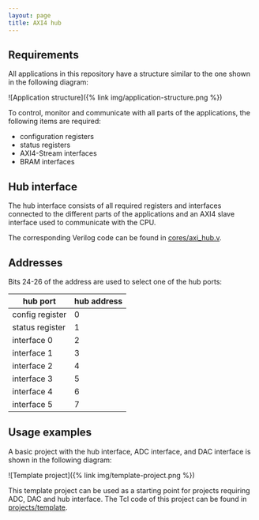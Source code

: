 ```yaml
---
layout: page
title: AXI4 hub
---
```


Requirements
-----

All applications in this repository have a structure similar to the one shown in the following diagram:

![Application structure]({% link img/application-structure.png %})

To control, monitor and communicate with all parts of the applications, the following items are required:
- configuration registers
- status registers
- AXI4-Stream interfaces
- BRAM interfaces

Hub interface
-----

The hub interface consists of all required registers and interfaces connected to the different parts of the applications and an AXI4 slave interface used to communicate with the CPU.

The corresponding Verilog code can be found in [cores/axi_hub.v](https://github.com/pavel-demin/red-pitaya-notes/blob/master/cores/axi_hub.v).

Addresses
-----

Bits 24-26 of the address are used to select one of the hub ports:

hub port        | hub address
--------------- | -----------
config register | 0
status register | 1
interface 0     | 2
interface 1     | 3
interface 2     | 4
interface 3     | 5
interface 4     | 6
interface 5     | 7

Usage examples
-----

A basic project with the hub interface, ADC interface, and DAC interface is shown in the following diagram:

![Template project]({% link img/template-project.png %})

This template project can be used as a starting point for projects requiring ADC, DAC and hub interface. The Tcl code of this project can be found in [projects/template](https://github.com/pavel-demin/red-pitaya-notes/tree/master/projects/template).
